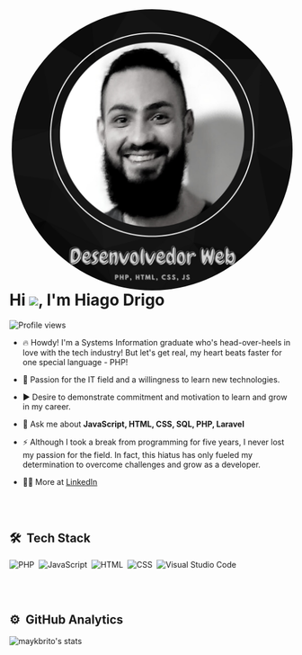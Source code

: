 <img align="right" height="500em" src="https://github.com/hiagodrigo/hiagodrigo/blob/main/Git%20Profile%20Picture.png" style="border-radius: 50%" />
<h1 align="left">Hi <img src="https://i.giphy.com/media/w1OBpBd7kJqHrJnJ13/giphy.webp" height="35px">, I'm Hiago Drigo</h1>
<p align="left"> <img src="https://komarev.com/ghpvc/?username=hiagodrigo&color=yellow" alt="Profile views" /> </p>

- 🔥 Howdy! I'm a Systems Information graduate who's head-over-heels in love with the tech industry! But let's get real, my heart beats faster for one special language - PHP!

- 🔭 Passion for the IT field and a willingness to learn new technologies.

- ▶️ Desire to demonstrate commitment and motivation to learn and grow in my career.

- 💬 Ask me about **JavaScript, HTML, CSS, SQL, PHP, Laravel**

- ⚡ Although I took a break from programming for five years, I never lost my passion for the field. In fact, this hiatus has only fueled my determination to overcome challenges and grow as a developer.

- 👨‍💻 More at [LinkedIn](https://www.linkedin.com/in/hiago-drigo/)


<br><br>

## 🛠 &nbsp;Tech Stack

![PHP](https://img.shields.io/badge/-PHP-05122A?style=flat&logo=php)&nbsp;
![JavaScript](https://img.shields.io/badge/-JavaScript-05122A?style=flat&logo=javascript)&nbsp;
![HTML](https://img.shields.io/badge/-HTML-05122A?style=flat&logo=HTML5)&nbsp;
![CSS](https://img.shields.io/badge/-CSS-05122A?style=flat&logo=CSS3&logoColor=1572B6)&nbsp;
![Visual Studio Code](https://img.shields.io/badge/-Visual%20Studio%20Code-05122A?style=flat&logo=visual-studio-code&logoColor=007ACC)&nbsp;

<br><br>

## ⚙️ &nbsp;GitHub Analytics

<p align="left">
<img width="530em" src="https://github-readme-stats.vercel.app/api?username=hiagodrigo&show_icons=true&theme=vision-friendly-dark" alt="maykbrito's stats"/>
<!--<img width="530em" src="https://github-readme-stats.vercel.app/api/top-langs/?username=hiagodrigo&layout=compact&theme=vision-friendly-dark" alt="HiagoDrigo's most languages"/>-->
</p>


<br><br>

